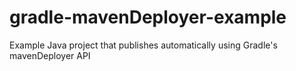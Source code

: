 # gradle-mavenDeployer-example
Example Java project that publishes automatically using Gradle's mavenDeployer API 
